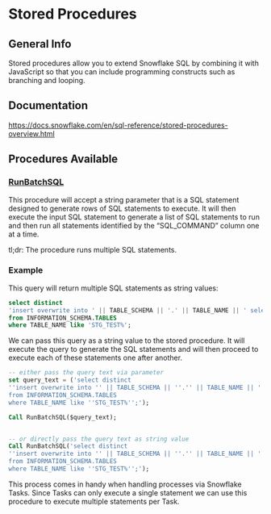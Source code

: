 # Stored Procedures

## General Info
Stored procedures allow you to extend Snowflake SQL by combining it with JavaScript so that you can include programming constructs such as branching and looping.

## Documentation
https://docs.snowflake.com/en/sql-reference/stored-procedures-overview.html

## Procedures Available
### [RunBatchSQL](RunBatchSQL.sql)
This procedure will accept a string parameter that is a SQL statement designed to generate rows of SQL statements to execute. It will then execute the input SQL statement to generate a list of SQL statements to run and then run all statements identified by the “SQL_COMMAND” column one at a time.

tl;dr: The procedure runs multiple SQL statements.

### Example
This query will return multiple SQL statements as string values:
```sql
select distinct
'insert overwrite into ' || TABLE_SCHEMA || '.' || TABLE_NAME || ' select distinct * from ' || TABLE_SCHEMA || '.' || TABLE_NAME || ';' AS SQL_COMMAND
from INFORMATION_SCHEMA.TABLES
where TABLE_NAME like 'STG_TEST%';
```
We can pass this query as a string value to the stored procedure. It will execute the query to generate the SQL statements and will then proceed to execute each of these statements one after another.
```sql
-- either pass the query text via parameter
set query_text = ('select distinct
''insert overwrite into '' || TABLE_SCHEMA || ''.'' || TABLE_NAME || '' select distinct * from '' || TABLE_SCHEMA || ''.'' || TABLE_NAME || '';'' AS SQL_COMMAND
from INFORMATION_SCHEMA.TABLES
where TABLE_NAME like ''STG_TEST%'';');

Call RunBatchSQL($query_text);


-- or directly pass the query text as string value
Call RunBatchSQL('select distinct
''insert overwrite into '' || TABLE_SCHEMA || ''.'' || TABLE_NAME || '' select distinct * from '' || TABLE_SCHEMA || ''.'' || TABLE_NAME || '';'' AS SQL_COMMAND
from INFORMATION_SCHEMA.TABLES
where TABLE_NAME like ''STG_TEST%'';');
```
This process comes in handy when handling processes via Snowflake Tasks. Since Tasks can only execute a single statement we can use this procedure to execute multiple statements per Task.

